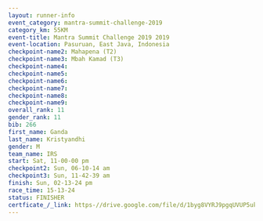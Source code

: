 ```yaml
---
layout: runner-info 
event_category: mantra-summit-challenge-2019 
category_km: 55KM 
event-title: Mantra Summit Challenge 2019 2019 
event-location: Pasuruan, East Java, Indonesia 
checkpoint-name2: Mahapena (T2) 
checkpoint-name3: Mbah Kamad (T3) 
checkpoint-name4: 
checkpoint-name5: 
checkpoint-name6: 
checkpoint-name7: 
checkpoint-name8: 
checkpoint-name9: 
overall_rank: 11
gender_rank: 11
bib: 266
first_name: Ganda
last_name: Kristyandhi
gender: M
team_name: IRS
start: Sat, 11-00-00 pm
checkpoint2: Sun, 06-10-14 am
checkpoint3: Sun, 11-42-39 am
finish: Sun, 02-13-24 pm
race_time: 15-13-24
status: FINISHER
certficate_/_link: https-//drive.google.com/file/d/1byg8VYRJ9pgqUVUP5uk3I70rW6aDFBGY/view?usp=sharing
---
```

